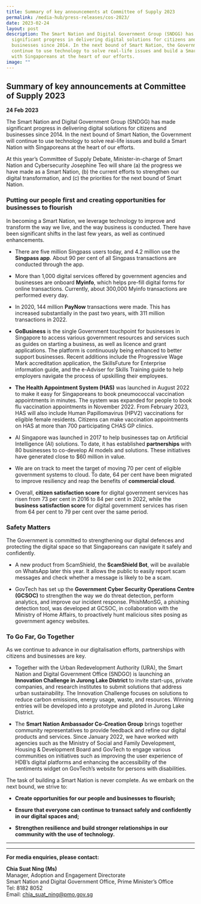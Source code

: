 ```yaml
---
title: Summary of key announcements at Committee of Supply 2023
permalink: /media-hub/press-releases/cos-2023/
date: 2023-02-24
layout: post
description: The Smart Nation and Digital Government Group (SNDGG) has made
  significant progress in delivering digital solutions for citizens and
  businesses since 2014. In the next bound of Smart Nation, the Government will
  continue to use technology to solve real-life issues and build a Smart Nation
  with Singaporeans at the heart of our efforts.
image: ""
---
```

## **Summary of key announcements at Committee of Supply 2023**

**24 Feb 2023**

The Smart Nation and Digital Government Group (SNDGG) has made significant progress in delivering digital solutions for citizens and businesses since 2014. In the next bound of Smart Nation, the Government will continue to use technology to solve real-life issues and build a Smart Nation with Singaporeans at the heart of our efforts.

At this year’s Committee of Supply Debate, Minister-in-charge of Smart Nation and Cybersecurity Josephine Teo will share (a) the progress we have made as a Smart Nation, (b) the current efforts to strengthen our digital transformation, and (c) the priorities for the next bound of Smart Nation.

### Putting our people first and creating opportunities for businesses to flourish

In becoming a Smart Nation, we leverage technology to improve and transform the way we live, and the way business is conducted. There have been significant shifts in the last few years, as well as continued enhancements.

*  There are five million Singpass users today, and 4.2 million use the **Singpass app**. About 90 per cent of all Singpass transactions are conducted through the app.

*  More than 1,000 digital services offered by government agencies and businesses are onboard **Myinfo**, which helps pre-fill digital forms for online transactions. Currently, about 300,000 Myinfo transactions are performed every day.

*  In 2020, 144 million **PayNow** transactions were made. This has  increased substantially in the past two years, with 311 million transactions in 2022.

*  **GoBusiness** is the single Government touchpoint for businesses in Singapore to access various government resources and services such as guides on starting a business, as well as licence and grant applications. The platform is continuously being enhanced to better support businesses. Recent additions include the Progressive
Wage Mark accreditation application, the SkillsFuture for Enterprise information guide, and the e-Adviser for Skills Training guide to help employers navigate the process of upskilling their employees.

* **The Health Appointment System (HAS)** was launched in August 2022 to make it easy for Singaporeans to book pneumococcal vaccination appointments in minutes. The system was expanded for people to book flu vaccination appointments in November 2022. From February 2023, HAS will also include Human Papillomavirus (HPV2) vaccinations for eligible female residents. Citizens can make vaccination appointments on HAS at more than 700 participating CHAS GP clinics.

* AI Singapore was launched in 2017 to help businesses tap on Artificial Intelligence (AI) solutions. To date, it has established **partnerships** with 80 businesses to co-develop AI models and solutions. These initiatives have generated close to $60 million in value.

* We are on track to meet the target of moving 70 per cent of eligible government systems to cloud. To date, 64 per cent have been migrated to improve resiliency and reap the benefits of **commercial cloud**.
 
* Overall, **citizen satisfaction score** for digital government services has risen from 73 per cent in 2016 to 84 per cent in 2022, while the **business satisfaction score** for digital government services has risen from 64 per cent to 79 per cent over the same period.

### Safety Matters

The Government is committed to strengthening our digital defences and protecting the digital space so that Singaporeans can navigate it safely and confidently.

* A new product from ScamShield, the **ScamShield Bot**, will be available on WhatsApp later this year. It allows the public to easily report scam messages and check whether a message is likely to be a scam.

* GovTech has set up the **Government Cyber Security Operations Centre (GCSOC)** to strengthen the way we do threat detection, perform analytics, and improve our incident response. PhishMonSG, a phishing detection tool, was developed at GCSOC, in collaboration with the Ministry of Home Affairs, to proactively hunt malicious sites posing as government agency websites.

### To Go Far, Go Together

As we continue to advance in our digitalisation efforts, partnerships with citizens and businesses are key.

* Together with the Urban Redevelopment Authority (URA), the Smart Nation and Digital Government Office (SNDGO) is launching an **Innovation Challenge in Jurong Lake District** to invite start-ups, private companies, and research institutes to submit solutions that address urban sustainability. The Innovation Challenge focuses on solutions to reduce carbon emissions, energy usage, waste, and resources. Winning entries will be developed into a prototype and piloted in Jurong Lake District.

* The **Smart Nation Ambassador Co-Creation Group** brings together community representatives to provide feedback and refine our digital products and services. Since January 2022, we have worked with agencies such as the Ministry of Social and Family Development, Housing & Development Board and GovTech to engage various communities on initiatives such as improving the user experience of HDB’s digital platforms and enhancing the accessibility of the sentiments widget on GovTech’s website for persons with disabilities.

The task of building a Smart Nation is never complete. As we embark on the next bound, we strive to:

* **Create opportunities for our people and businesses to flourish;**

* **Ensure that everyone can continue to transact safely and confidently in our digital spaces and;**

* **Strengthen resilience and build stronger relationships in our community with the use of technology.**

---


---

**For media enquiries, please contact:**

**Chia Suat Ning (Ms)**<br>
Manager, Adoption and Engagement Directorate<br>
Smart Nation and Digital Government Office, Prime Minister’s Office<br>
Tel: 8182 8052<br>
Email: [chia_suat_ning@pmo.gov.sg](mailto:chia_suat_ning@pmo.gov.sg)